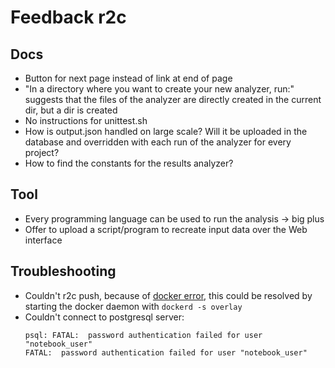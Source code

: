 # Feedback r2c

## Docs

- Button for next page instead of link at end of page
- "In a directory where you want to create your new analyzer, run:" suggests
    that the files of the analyzer are directly created in the current dir, but
    a dir is created
- No instructions for unittest.sh
- How is output.json handled on large scale? Will it be uploaded in the database
    and overridden with each run of the analyzer for every project?
- How to find the constants for the results analyzer?

## Tool

- Every programming language can be used to run the analysis -> big plus
- Offer to upload a script/program to recreate input data over the Web interface

## Troubleshooting

- Couldn't r2c push, because of [docker
    error](https://github.com/docker/for-linux/issues/711), this could be
    resolved by starting the docker daemon with `dockerd -s overlay`
- Couldn't connect to postgresql server:
    ```
    psql: FATAL:  password authentication failed for user "notebook_user"
    FATAL:  password authentication failed for user "notebook_user"
    ```
